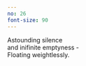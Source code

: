 ```yaml
---
no: 26
font-size: 90
---
```


Astounding silence  
and inifinite emptyness -  
Floating weightlessly.
